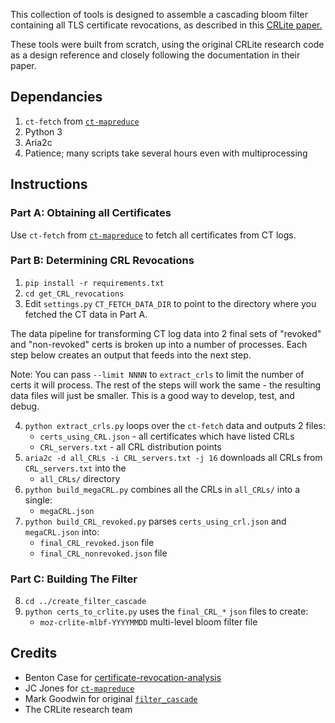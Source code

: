 This collection of tools is designed to assemble a cascading
bloom filter containing all TLS certificate revocations, as described
in this [CRLite paper.](http://www.ccs.neu.edu/home/cbw/static/pdf/larisch-oakland17.pdf)

These tools were built from scratch, using the original CRLite research code as a design reference and closely following the documentation in their paper. 

## Dependancies
1. `ct-fetch` from [`ct-mapreduce`](https://github.com/jcjones/ct-mapreduce)
1. Python 3
2. Aria2c
4. Patience; many scripts take several hours even with multiprocessing

## Instructions
### Part A: Obtaining all Certificates
Use `ct-fetch` from [`ct-mapreduce`](https://github.com/jcjones/ct-mapreduce)
to fetch all certificates from CT logs.

### Part B: Determining CRL Revocations
1. `pip install -r requirements.txt`
2. `cd get_CRL_revocations`
3. Edit `settings.py` `CT_FETCH_DATA_DIR` to point to the directory where you
   fetched the CT data in Part A.

The data pipeline for transforming CT log data into 2 final sets of "revoked"
and "non-revoked" certs is broken up into a number of processes. Each step
below creates an output that feeds into the next step.

Note: You can pass `--limit NNNN` to `extract_crls` to limit the number of
certs it will process. The rest of the steps will work the same - the resulting
data files will just be smaller. This is a good way to develop, test, and
debug.

4. `python extract_crls.py` loops over the `ct-fetch` data and outputs 2 files:
   * `certs_using_CRL.json` - all certificates which have listed CRLs
   * `CRL_servers.txt` - all CRL distribution points
5. `aria2c -d all_CRLs -i CRL_servers.txt -j 16` downloads all CRLs from
   `CRL_servers.txt` into the
   * `all_CRLs/` directory
6. `python build_megaCRL.py` combines all the CRLs in `all_CRLs/` into a
   single:
   * `megaCRL.json`
7. `python build_CRL_revoked.py` parses `certs_using_crl.json` and `megaCRL.json`
   into:
   * `final_CRL_revoked.json` file
   * `final_CRL_nonrevoked.json` file

### Part C: Building The Filter

8. `cd ../create_filter_cascade`
9. `python certs_to_crlite.py` uses the `final_CRL_*` `json` files to create:
   * `moz-crlite-mlbf-YYYYMMDD` multi-level bloom filter file


## Credits

* Benton Case for [certificate-revocation-analysis](https://github.com/casebenton/certificate-revocation-analysis)
* JC Jones for [`ct-mapreduce`](https://github.com/jcjones/ct-mapreduce)
* Mark Goodwin for original
  [`filter_cascade`](https://gist.githubusercontent.com/mozmark/c48275e9c07ccca3f8b530b88de6ecde/raw/19152f7f10925379420aa7721319a483273d867d/sample.py)
* The CRLite research team
